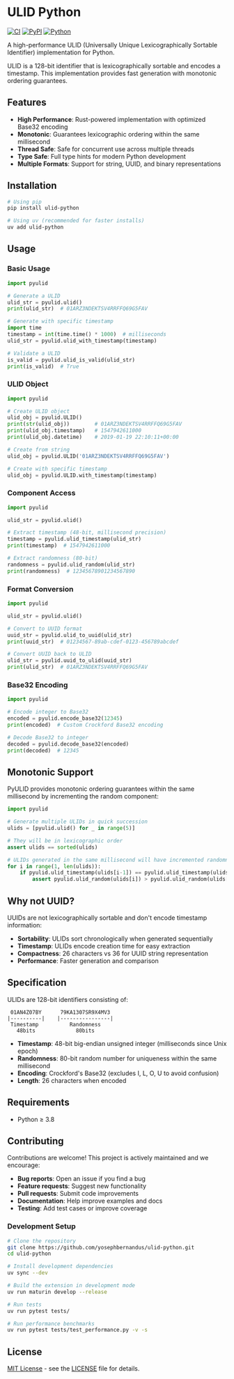 # ULID Python

[![CI](https://github.com/yosephbernandus/ulid-python/workflows/CI/badge.svg)](https://github.com/yosephbernandus/ulid-python/actions)
[![PyPI](https://img.shields.io/pypi/v/ulid-python.svg)](https://pypi.org/project/ulid-python/)
[![Python](https://img.shields.io/pypi/pyversions/ulid-python.svg)](https://pypi.org/project/ulid-python/)

A high-performance ULID (Universally Unique Lexicographically Sortable Identifier) implementation for Python.

ULID is a 128-bit identifier that is lexicographically sortable and encodes a timestamp. This implementation provides fast generation with monotonic ordering guarantees.

## Features

- **High Performance**: Rust-powered implementation with optimized Base32 encoding
- **Monotonic**: Guarantees lexicographic ordering within the same millisecond
- **Thread Safe**: Safe for concurrent use across multiple threads
- **Type Safe**: Full type hints for modern Python development
- **Multiple Formats**: Support for string, UUID, and binary representations

## Installation

```bash
# Using pip
pip install ulid-python

# Using uv (recommended for faster installs)
uv add ulid-python
```

## Usage

### Basic Usage

```python
import pyulid

# Generate a ULID
ulid_str = pyulid.ulid()
print(ulid_str)  # 01ARZ3NDEKTSV4RRFFQ69G5FAV

# Generate with specific timestamp
import time
timestamp = int(time.time() * 1000)  # milliseconds
ulid_str = pyulid.ulid_with_timestamp(timestamp)

# Validate a ULID
is_valid = pyulid.ulid_is_valid(ulid_str)
print(is_valid)  # True
```

### ULID Object

```python
import pyulid

# Create ULID object
ulid_obj = pyulid.ULID()
print(str(ulid_obj))        # 01ARZ3NDEKTSV4RRFFQ69G5FAV
print(ulid_obj.timestamp)   # 1547942611000
print(ulid_obj.datetime)    # 2019-01-19 22:10:11+00:00

# Create from string
ulid_obj = pyulid.ULID('01ARZ3NDEKTSV4RRFFQ69G5FAV')

# Create with specific timestamp
ulid_obj = pyulid.ULID.with_timestamp(timestamp)
```

### Component Access

```python
import pyulid

ulid_str = pyulid.ulid()

# Extract timestamp (48-bit, millisecond precision)
timestamp = pyulid.ulid_timestamp(ulid_str)
print(timestamp)  # 1547942611000

# Extract randomness (80-bit)
randomness = pyulid.ulid_random(ulid_str)
print(randomness)  # 12345678901234567890
```

### Format Conversion

```python
import pyulid

ulid_str = pyulid.ulid()

# Convert to UUID format
uuid_str = pyulid.ulid_to_uuid(ulid_str)
print(uuid_str)  # 01234567-89ab-cdef-0123-456789abcdef

# Convert UUID back to ULID
ulid_str = pyulid.uuid_to_ulid(uuid_str)
print(ulid_str)  # 01ARZ3NDEKTSV4RRFFQ69G5FAV
```

### Base32 Encoding

```python
import pyulid

# Encode integer to Base32
encoded = pyulid.encode_base32(12345)
print(encoded)  # Custom Crockford Base32 encoding

# Decode Base32 to integer
decoded = pyulid.decode_base32(encoded)
print(decoded)  # 12345
```

## Monotonic Support

PyULID provides monotonic ordering guarantees within the same millisecond by incrementing the random component:

```python
import pyulid

# Generate multiple ULIDs in quick succession
ulids = [pyulid.ulid() for _ in range(5)]

# They will be in lexicographic order
assert ulids == sorted(ulids)

# ULIDs generated in the same millisecond will have incremented randomness
for i in range(1, len(ulids)):
    if pyulid.ulid_timestamp(ulids[i-1]) == pyulid.ulid_timestamp(ulids[i]):
        assert pyulid.ulid_random(ulids[i]) > pyulid.ulid_random(ulids[i-1])
```

## Why not UUID?

UUIDs are not lexicographically sortable and don't encode timestamp information:

- **Sortability**: ULIDs sort chronologically when generated sequentially
- **Timestamp**: ULIDs encode creation time for easy extraction
- **Compactness**: 26 characters vs 36 for UUID string representation
- **Performance**: Faster generation and comparison

## Specification

ULIDs are 128-bit identifiers consisting of:

```
 01AN4Z07BY      79KA1307SR9X4MV3
|----------|    |----------------|
 Timestamp          Randomness
   48bits             80bits
```

- **Timestamp**: 48-bit big-endian unsigned integer (milliseconds since Unix epoch)
- **Randomness**: 80-bit random number for uniqueness within the same millisecond
- **Encoding**: Crockford's Base32 (excludes I, L, O, U to avoid confusion)
- **Length**: 26 characters when encoded

## Requirements

- Python ≥ 3.8

## Contributing

Contributions are welcome! This project is actively maintained and we encourage:

- **Bug reports**: Open an issue if you find a bug
- **Feature requests**: Suggest new functionality 
- **Pull requests**: Submit code improvements
- **Documentation**: Help improve examples and docs
- **Testing**: Add test cases or improve coverage

### Development Setup

```bash
# Clone the repository
git clone https://github.com/yosephbernandus/ulid-python.git
cd ulid-python

# Install development dependencies
uv sync --dev

# Build the extension in development mode
uv run maturin develop --release

# Run tests
uv run pytest tests/

# Run performance benchmarks
uv run pytest tests/test_performance.py -v -s
```

## License

[MIT License](LICENSE) - see the [LICENSE](LICENSE) file for details.
